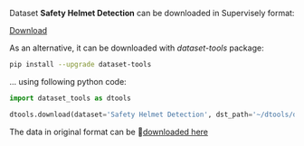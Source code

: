 Dataset **Safety Helmet Detection** can be downloaded in Supervisely format:

 [Download](https://assets.supervisely.com/supervisely-supervisely-assets-public/teams_storage/4/C/o2/UUUqfWeuVUhMJwRhHAOm8Hg1vuNemHW18jK9qaRZJL5vmQDuRYJIOkYlRGwD8FzY2V6HP2eobwwW80NCDFcO5lIL7X2NJMicvMA15UvEkypFGdFFMmb0zkU9lIQQ.tar)

As an alternative, it can be downloaded with *dataset-tools* package:
``` bash
pip install --upgrade dataset-tools
```

... using following python code:
``` python
import dataset_tools as dtools

dtools.download(dataset='Safety Helmet Detection', dst_path='~/dtools/datasets/Safety Helmet Detection.tar')
```
The data in original format can be 🔗[downloaded here](https://www.kaggle.com/datasets/andrewmvd/hard-hat-detection/download?datasetVersionNumber=1)